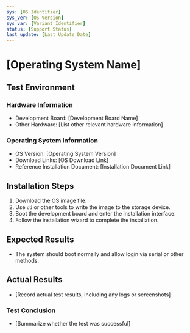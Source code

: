 ```yaml
---
sys: [OS Identifier]
sys_ver: [OS Version]
sys_var: [Variant Identifier]
status: [Support Status]
last_update: [Last Update Date]
---
```


# [Operating System Name]

## Test Environment

### Hardware Information

- Development Board: [Development Board Name]
- Other Hardware: [List other relevant hardware information]

### Operating System Information

- OS Version: [Operating System Version]
- Download Links: [OS Download Link]
- Reference Installation Document: [Installation Document Link]

## Installation Steps

1. Download the OS image file.
2. Use `dd` or other tools to write the image to the storage device.
3. Boot the development board and enter the installation interface.
4. Follow the installation wizard to complete the installation.

## Expected Results

- The system should boot normally and allow login via serial or other methods.

## Actual Results

- [Record actual test results, including any logs or screenshots]

### Test Conclusion

- [Summarize whether the test was successful]

